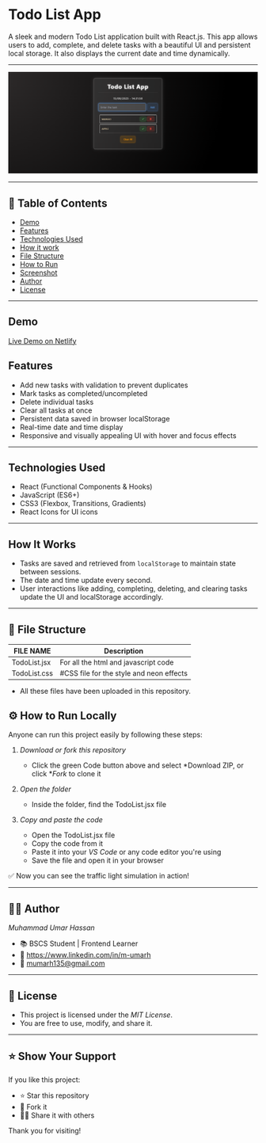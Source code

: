 # Todo List App

A sleek and modern Todo List application built with React.js. This app allows users to add, complete, and delete tasks with a beautiful UI and persistent local storage. It also displays the current date and time dynamically.

---

![TODO-LIST-APP](screenshot.png)

---

## 📌 Table of Contents

- [Demo](#-Demo)
- [Features](#-features)
- [Technologies Used](#-technologies-used)
- [How it work](#-how-it-work)
- [File Structure](#-file-structure)
- [How to Run](#-how-to-run)
- [Screenshot](#-screenshot)
- [Author](#-author)
- [License](#-license)

---

## Demo

[Live Demo on Netlify](https://todo-app-mumar.netlify.app)


## Features

- Add new tasks with validation to prevent duplicates
- Mark tasks as completed/uncompleted
- Delete individual tasks
- Clear all tasks at once
- Persistent data saved in browser localStorage
- Real-time date and time display
- Responsive and visually appealing UI with hover and focus effects

---

## Technologies Used

- React (Functional Components & Hooks)
- JavaScript (ES6+)
- CSS3 (Flexbox, Transitions, Gradients)
- React Icons for UI icons

---

## How It Works

- Tasks are saved and retrieved from `localStorage` to maintain state between sessions.
- The date and time update every second.
- User interactions like adding, completing, deleting, and clearing tasks update the UI and localStorage accordingly.

---

## 📁 File Structure

|  FILE NAME     | Description                              |
|----------------|------------------------------------------|
| TodoList.jsx   | For all the html and javascript code     |
| TodoList.css   | #CSS file for the style and neon effects |

- All these files have been uploaded in this repository.


## ⚙ How to Run Locally

Anyone can run this project easily by following these steps:

1. *Download or fork this repository*
   - Click the green Code button above and select *Download ZIP, or click **Fork* to clone it

2. *Open the folder*
   - Inside the folder, find the TodoList.jsx file

3. *Copy and paste the code*
   - Open the TodoList.jsx file
   - Copy the code from it
   - Paste it into your *VS Code* or any code editor you're using
   - Save the file and open it in your browser

✅ Now you can see the traffic light simulation in action!

---

## 🙋‍♂ Author

*Muhammad Umar Hassan*  
- 📚 BSCS Student | Frontend Learner  
- 🔗 https://www.linkedin.com/in/m-umarh
- 📧 mumarh135@gmail.com

---

## 📄 License

- This project is licensed under the *MIT License*.
- You are free to use, modify, and share it.

---

## ⭐ Show Your Support

If you like this project:

- ⭐ Star this repository  
- 🍴 Fork it  
- 🧑‍💻 Share it with others

Thank you for visiting!
